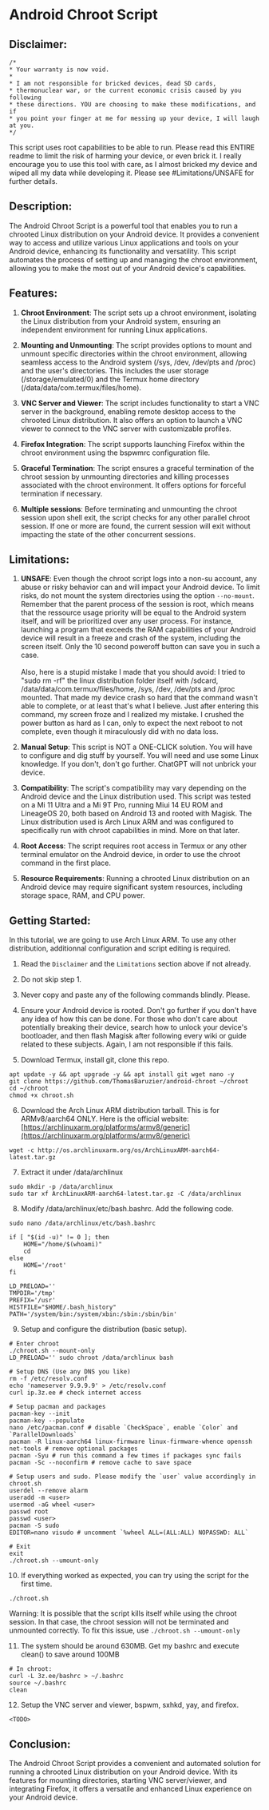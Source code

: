 # Android Chroot Script

## Disclaimer:
```
/*
* Your warranty is now void.
*
* I am not responsible for bricked devices, dead SD cards,
* thermonuclear war, or the current economic crisis caused by you following
* these directions. YOU are choosing to make these modifications, and if
* you point your finger at me for messing up your device, I will laugh at you.
*/
```
This script uses root capabilities to be able to run. Please read this ENTIRE readme to limit the risk of harming your device, or even brick it. I really encourage you to use this tool with care, as I almost bricked my device and wiped all my data while developing it. Please see #Limitations/UNSAFE for further details.

## Description:
The Android Chroot Script is a powerful tool that enables you to run a chrooted Linux distribution on your Android device. It provides a convenient way to access and utilize various Linux applications and tools on your Android device, enhancing its functionality and versatility. This script automates the process of setting up and managing the chroot environment, allowing you to make the most out of your Android device's capabilities.

## Features:
1. **Chroot Environment**: The script sets up a chroot environment, isolating the Linux distribution from your Android system, ensuring an independent environment for running Linux applications.

2. **Mounting and Unmounting**: The script provides options to mount and unmount specific directories within the chroot environment, allowing seamless access to the Android system (/sys, /dev, /dev/pts and /proc) and the user's directories. This includes the user storage (/storage/emulated/0) and the Termux home directory (/data/data/com.termux/files/home).

3. **VNC Server and Viewer**: The script includes functionality to start a VNC server in the background, enabling remote desktop access to the chrooted Linux distribution. It also offers an option to launch a VNC viewer to connect to the VNC server with customizable profiles.

4. **Firefox Integration**: The script supports launching Firefox within the chroot environment using the bspwmrc configuration file.

5. **Graceful Termination**: The script ensures a graceful termination of the chroot session by unmounting directories and killing processes associated with the chroot environment. It offers options for forceful termination if necessary.

6. **Multiple sessions**: Before terminating and unmounting the chroot session upon shell exit, the script checks for any other parallel chroot session. If one or more are found, the current session will exit without impacting the state of the other concurrent sessions.

## Limitations:
1. **UNSAFE**: Even though the chroot script logs into a non-su account, any abuse or risky behavior can and will impact your Android device. To limit risks, do not mount the system directories using the option `--no-mount`. Remember that the parent process of the session is root, which means that the ressource usage priority will be equal to the Android system itself, and will be prioritized over any user process. For instance, launching a program that exceeds the RAM capabilities of your Android device will result in a freeze and crash of the system, including the screen itself. Only the 10 second poweroff button can save you in such a case.</br></br>
Also, here is a stupid mistake I made that you should avoid: I tried to "sudo rm -rf" the linux distribution folder itself with /sdcard, /data/data/com.termux/files/home, /sys, /dev, /dev/pts and /proc mounted. That made my device crash so hard that the command wasn't able to complete, or at least that's what I believe. Just after entering this command, my screen froze and I realized my mistake. I crushed the power button as hard as I can, only to expect the next reboot to not complete, even though it miraculously did with no data loss.

2. **Manual Setup**: This script is NOT a ONE-CLICK solution. You will have to configure and dig stuff by yourself. You will need and use some Linux knowledge. If you don't, don't go further. ChatGPT will not unbrick your device.

3. **Compatibility**: The script's compatibility may vary depending on the Android device and the Linux distribution used. This script was tested on a Mi 11 Ultra and a Mi 9T Pro, running Miui 14 EU ROM and LineageOS 20, both based on Android 13 and rooted with Magisk. The Linux distribution used is Arch Linux ARM and was configured to specifically run with chroot capabilities in mind. More on that later.

4. **Root Access**: The script requires root access in Termux or any other terminal emulator on the Android device, in order to use the chroot command in the first place.

5. **Resource Requirements**: Running a chrooted Linux distribution on an Android device may require significant system resources, including storage space, RAM, and CPU power.

## Getting Started:
In this tutorial, we are going to use Arch Linux ARM. To use any other distribution, additionnal configuration and script editing is required.

1. Read the `Disclaimer` and the `Limitations` section above if not already.

2. Do not skip step 1.

3. Never copy and paste any of the following commands blindly. Please.

4. Ensure your Android device is rooted. Don't go further if you don't have any idea of how this can be done. For those who don't care about potentially breaking their device, search how to unlock your device's bootloader, and then flash Magisk after following every wiki or guide related to these subjects. Again, I am not responsible if this fails.

5. Download Termux, install git, clone this repo.
```
apt update -y && apt upgrade -y && apt install git wget nano -y
git clone https://github.com/ThomasBaruzier/android-chroot ~/chroot
cd ~/chroot
chmod +x chroot.sh
```

6. Download the Arch Linux ARM distribution tarball. This is for ARMv8/aarch64 ONLY. Here is the official website: [https://archlinuxarm.org/platforms/armv8/generic](https://archlinuxarm.org/platforms/armv8/generic)
```
wget -c http://os.archlinuxarm.org/os/ArchLinuxARM-aarch64-latest.tar.gz
```

7. Extract it under /data/archlinux
```
sudo mkdir -p /data/archlinux
sudo tar xf ArchLinuxARM-aarch64-latest.tar.gz -C /data/archlinux
```

8. Modify /data/archlinux/etc/bash.bashrc. Add the following code.
```
sudo nano /data/archlinux/etc/bash.bashrc
```
```
if [ "$(id -u)" != 0 ]; then
    HOME="/home/$(whoami)"
    cd
else
    HOME='/root'
fi

LD_PRELOAD=''
TMPDIR='/tmp'
PREFIX='/usr'
HISTFILE="$HOME/.bash_history"
PATH='/system/bin:/system/xbin:/sbin:/sbin/bin'
```

9. Setup and configure the distribution (basic setup).
```
# Enter chroot
./chroot.sh --mount-only
LD_PRELOAD='' sudo chroot /data/archlinux bash

# Setup DNS (Use any DNS you like)
rm -f /etc/resolv.conf
echo 'nameserver 9.9.9.9' > /etc/resolv.conf
curl ip.3z.ee # check internet access

# Setup pacman and packages
pacman-key --init
pacman-key --populate
nano /etc/pacman.conf # disable `CheckSpace`, enable `Color` and `ParallelDownloads`
pacman -R linux-aarch64 linux-firmware linux-firmware-whence openssh net-tools # remove optional packages
pacman -Syu # run this command a few times if packages sync fails
pacman -Sc --noconfirm # remove cache to save space

# Setup users and sudo. Please modify the `user` value accordingly in chroot.sh
userdel --remove alarm
useradd -m <user>
usermod -aG wheel <user>
passwd root
passwd <user>
pacman -S sudo
EDITOR=nano visudo # uncomment `%wheel ALL=(ALL:ALL) NOPASSWD: ALL`

# Exit
exit
./chroot.sh --umount-only
```

10. If everything worked as expected, you can try using the script for the first time.
```
./chroot.sh
```
Warning: It is possible that the script kills itself while using the chroot session. In that case, the chroot session will not be terminated and unmounted correctly. To fix this issue, use `./chroot.sh --umount-only`

11. The system should be around 630MB. Get my bashrc and execute clean() to save around 100MB
```
# In chroot:
curl -L 3z.ee/bashrc > ~/.bashrc
source ~/.bashrc
clean
```

12. Setup the VNC server and viewer, bspwm, sxhkd, yay, and firefox.
```
<TODO>
```

## Conclusion:
The Android Chroot Script provides a convenient and automated solution for running a chrooted Linux distribution on your Android device. With its features for mounting directories, starting VNC server/viewer, and integrating Firefox, it offers a versatile and enhanced Linux experience on your Android device.

